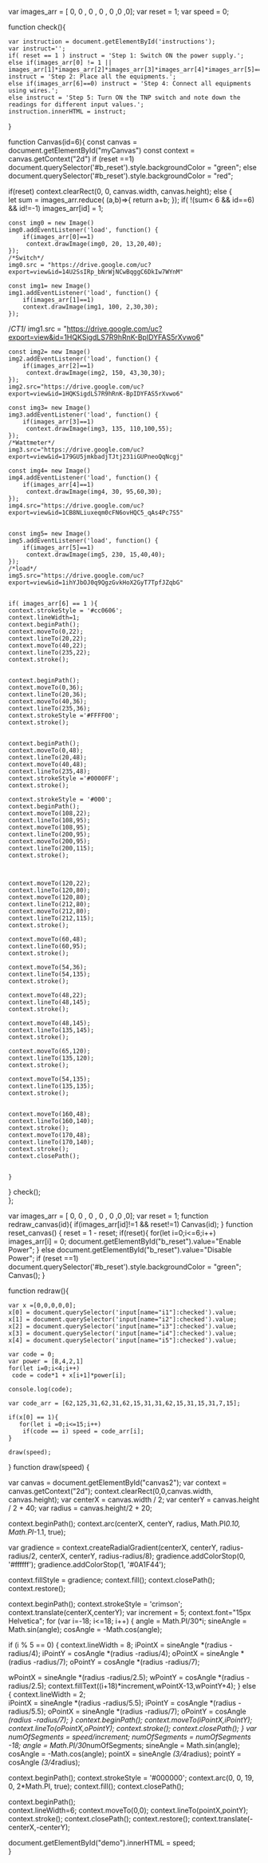 var images_arr = [ 0, 0 , 0 , 0 , 0 ,0 ,0];
var reset = 1;
var speed = 0;
  
function check(){

    var instruction = document.getElementById('instructions');
    var instruct='';
    if( reset == 1 ) instruct = 'Step 1: Switch ON the power supply.';
    else if(images_arr[0] != 1 || images_arr[1]*images_arr[2]*images_arr[3]*images_arr[4]*images_arr[5]==0) instruct = 'Step 2: Place all the equipments.';
    else if(images_arr[6]==0) instruct = 'Step 4: Connect all equipments using wires.';
    else instruct = 'Step 5: Turn ON the TNP switch and note down the readings for different input values.';
    instruction.innerHTML = instruct;
}

function Canvas(id=6){
    const canvas = document.getElementById("myCanvas")
    const context = canvas.getContext("2d")
if (reset ==1) 
document.querySelector('#b_reset').style.backgroundColor = "green";
else
document.querySelector('#b_reset').style.backgroundColor = "red";  
  
  if(reset) context.clearRect(0, 0, canvas.width, canvas.height);
  else {  
    let sum = images_arr.reduce( (a,b)=>{
        return a+b;
    });
    if( !(sum< 6 && id==6) && id!=-1)
     images_arr[id] = 1;
     
    const img0 = new Image()
    img0.addEventListener('load', function() {
        if(images_arr[0]==1)
         context.drawImage(img0, 20, 13,20,40);   
    });
    /*Switch*/ 
    img0.src = "https://drive.google.com/uc?export=view&id=14U2SsIRp_bNrWjNCwBqggC6DkIw7WYnM"
    
    const img1= new Image()
    img1.addEventListener('load', function() {
        if(images_arr[1]==1)
        context.drawImage(img1, 100, 2,30,30);
    });
   /*CT1*/ 
    img1.src = "https://drive.google.com/uc?export=view&id=1HQKSigdLS7R9hRnK-BpIDYFAS5rXvwo6"
    
    const img2= new Image()
    img2.addEventListener('load', function() {
        if(images_arr[2]==1)
         context.drawImage(img2, 150, 43,30,30);   
    });
    img2.src="https://drive.google.com/uc?export=view&id=1HQKSigdLS7R9hRnK-BpIDYFAS5rXvwo6"
  
    const img3= new Image()
    img3.addEventListener('load', function() {
        if(images_arr[3]==1)
         context.drawImage(img3, 135, 110,100,55);   
    });
    /*Wattmeter*/
    img3.src="https://drive.google.com/uc?export=view&id=179GU5jmkbadjTJtj231iGUPneoQqNcgj"
  
    const img4= new Image()
    img4.addEventListener('load', function() {
        if(images_arr[4]==1)
         context.drawImage(img4, 30, 95,60,30);   
    });
    img4.src="https://drive.google.com/uc?export=view&id=1CB8NLiuxeqm0cFN6ovHQC5_qAs4Pc7S5"
    
    
    const img5= new Image()
    img5.addEventListener('load', function() {
        if(images_arr[5]==1)
         context.drawImage(img5, 230, 15,40,40);   
    });
    /*load*/
    img5.src="https://drive.google.com/uc?export=view&id=1ihYJbOJ0q9QgzGvkHoX2GyT7TpfJZqbG"
    
  
    if( images_arr[6] == 1 ){
    context.strokeStyle = '#cc0606';
    context.lineWidth=1;
    context.beginPath();
    context.moveTo(0,22);
    context.lineTo(20,22);
    context.moveTo(40,22);
    context.lineTo(235,22);
    context.stroke();
    
  
    context.beginPath();
    context.moveTo(0,36);
    context.lineTo(20,36);
    context.moveTo(40,36);
    context.lineTo(235,36);
    context.strokeStyle ='#FFFF00';
    context.stroke();

    
    context.beginPath();
    context.moveTo(0,48);
    context.lineTo(20,48);
    context.moveTo(40,48);
    context.lineTo(235,48);
    context.strokeStyle ='#0000FF';
    context.stroke();
    
    context.strokeStyle = '#000';
    context.beginPath();  
    context.moveTo(108,22);
    context.lineTo(108,95);
    context.moveTo(108,95);
    context.lineTo(200,95);
    context.moveTo(200,95);
    context.lineTo(200,115);
    context.stroke();  
    
  
    
    context.moveTo(120,22);
    context.lineTo(120,80);
    context.moveTo(120,80);
    context.lineTo(212,80);
    context.moveTo(212,80);
    context.lineTo(212,115);
    context.stroke(); 
           
    context.moveTo(60,48);
    context.lineTo(60,95);
    context.stroke();
    
    context.moveTo(54,36);
    context.lineTo(54,135);
    context.stroke();
    
    context.moveTo(48,22);
    context.lineTo(48,145);
    context.stroke();
     
    context.moveTo(48,145);
    context.lineTo(135,145);
    context.stroke();
    
    context.moveTo(65,120);
    context.lineTo(135,120);
    context.stroke();
    
    context.moveTo(54,135);
    context.lineTo(135,135);
    context.stroke();
      
      
    context.moveTo(160,48);
    context.lineTo(160,140);
    context.stroke();
    context.moveTo(170,48);
    context.lineTo(170,140);
    context.stroke();
    context.closePath();
    
    
    }
  
   }
   check();  
    };

var images_arr = [ 0, 0 , 0 , 0 , 0 ,0 ,0];
var reset = 1;
function redraw_canvas(id){
    if(images_arr[id]!=1 && reset!=1) Canvas(id);
}
function reset_canvas() {
    reset = 1 - reset;
    if(reset){ 
        for(let i=0;i<=6;i++) images_arr[i] = 0;
        document.getElementById("b_reset").value="Enable Power"; 
    }
    else  document.getElementById("b_reset").value="Disable Power"; 
    if (reset ==1) 
       document.querySelector('#b_reset').style.backgroundColor = "green";
    Canvas();
}


function redraw(){
  
    var x =[0,0,0,0,0];
    x[0] = document.querySelector('input[name="i1"]:checked').value;
    x[1] = document.querySelector('input[name="i2"]:checked').value;
    x[2] = document.querySelector('input[name="i3"]:checked').value;
    x[3] = document.querySelector('input[name="i4"]:checked').value;
    x[4] = document.querySelector('input[name="i5"]:checked').value;
  
    var code = 0;
    var power = [8,4,2,1]
    for(let i=0;i<4;i++)
     code = code*1 + x[i+1]*power[i];
    
    console.log(code);
  
    var code_arr = [62,125,31,62,31,62,15,31,31,62,15,31,15,31,7,15]; 
  
    if(x[0] == 1){
       for(let i =0;i<=15;i++)
        if(code == i) speed = code_arr[i];
    }

    draw(speed);
}
  function draw(speed)
{     
  

  var  canvas = document.getElementById("canvas2");
  var  context = canvas.getContext("2d");
  context.clearRect(0,0,canvas.width, canvas.height);
  var centerX = canvas.width / 2;
  var centerY = canvas.height / 2 + 40;
  var radius = canvas.height/2 + 20;

  context.beginPath();
  context.arc(centerX, centerY, radius, Math.PI*0.10, Math.PI*-1.1, true);

  var gradience = context.createRadialGradient(centerX, centerY, radius-radius/2, centerX, centerY, radius-radius/8);
   gradience.addColorStop(0, '#ffffff');
   gradience.addColorStop(1, '#0A1F44');

   context.fillStyle = gradience;
   context.fill();
   context.closePath();
   context.restore();

context.beginPath();
context.strokeStyle = 'crimson';
context.translate(centerX,centerY);
var increment = 5;
context.font="15px Helvetica";
for (var i=-18; i<=18; i++)
{
angle = Math.PI/30*i;
sineAngle = Math.sin(angle);
cosAngle = -Math.cos(angle);

if (i % 5 == 0) {
context.lineWidth = 8;
iPointX = sineAngle *(radius -radius/4);
iPointY = cosAngle *(radius -radius/4);
oPointX = sineAngle *(radius -radius/7);
oPointY = cosAngle *(radius -radius/7);

wPointX = sineAngle *(radius -radius/2.5);
wPointY = cosAngle *(radius -radius/2.5);
context.fillText((i+18)*increment,wPointX-13,wPointY+4);
}
else
{
context.lineWidth = 2; 			
iPointX = sineAngle *(radius -radius/5.5);
iPointY = cosAngle *(radius -radius/5.5);
oPointX = sineAngle *(radius -radius/7);
oPointY = cosAngle *(radius -radius/7);
}
context.beginPath();
context.moveTo(iPointX,iPointY);
context.lineTo(oPointX,oPointY);
context.stroke();
context.closePath();
}
var numOfSegments = speed/increment;
numOfSegments = numOfSegments -18;
angle = Math.PI/30*numOfSegments;
sineAngle = Math.sin(angle);
cosAngle = -Math.cos(angle);
pointX = sineAngle *(3/4*radius);
pointY = cosAngle *(3/4*radius);

context.beginPath();
context.strokeStyle = '#000000';
context.arc(0, 0, 19, 0, 2*Math.PI, true);
context.fill();
    context.closePath();

context.beginPath();    	
context.lineWidth=6;
context.moveTo(0,0);
    context.lineTo(pointX,pointY);
    context.stroke();
    context.closePath();
    context.restore();
    context.translate(-centerX,-centerY);

document.getElementById("demo").innerHTML = speed;    
}
